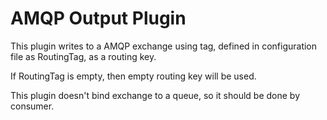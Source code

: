 # AMQP Output Plugin

This plugin writes to a AMQP exchange using tag, defined in configuration file
as RoutingTag, as a routing key.

If RoutingTag is empty, then empty routing key will be used.

This plugin doesn't bind exchange to a queue, so it should be done by consumer.
